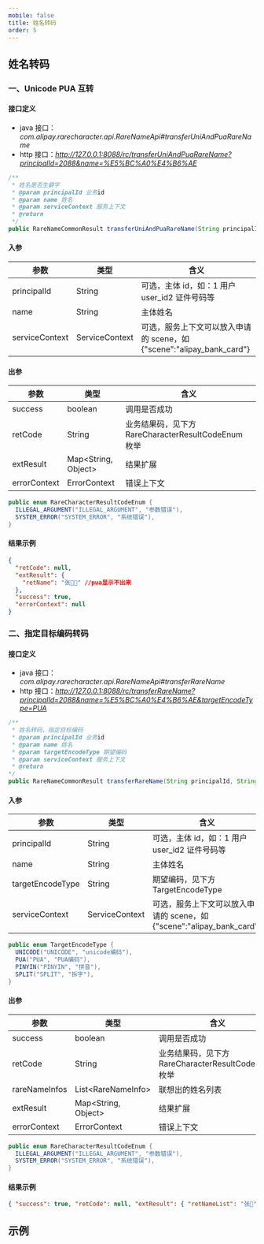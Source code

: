 ```yaml
---
mobile: false
title: 姓名转码
order: 5
---
```


## 姓名转码

### 一、Unicode PUA 互转

#### 接口定义

- java 接口：_com.alipay.rarecharacter.api.RareNameApi#transferUniAndPuaRareName_
- http 接口：*http://127.0.0.1:8088/rc/transferUniAndPuaRareName?principalId=2088&name=%E5%BC%A0%E4%B6%AE*

```java
/**
 * 姓名是否生僻字
 * @param principalId 业务id
 * @param name 姓名
 * @param serviceContext 服务上下文
 * @return
 */
public RareNameCommonResult transferUniAndPuaRareName(String principalId, String name, ServiceContext serviceContext);
```

#### 入参

| 参数           | 类型           | 含义                                                                 |
| -------------- | -------------- | -------------------------------------------------------------------- |
| principalId    | String         | 可选，主体 id，如：1 用户 user_id2 证件号码等                        |
| name           | String         | 主体姓名                                                             |
| serviceContext | ServiceContext | 可选，服务上下文可以放入申请的 scene，如{"scene":"alipay_bank_card"} |

#### 出参

| 参数         | 类型                      | 含义                                                |
| ------------ | ------------------------- | --------------------------------------------------- |
| success      | boolean                   | 调用是否成功                                        |
| retCode      | String                    | 业务结果码，见下方 RareCharacterResultCodeEnum 枚举 |
| extResult    | Map&lt;String, Object&gt; | 结果扩展                                            |
| errorContext | ErrorContext              | 错误上下文                                          |

```java
public enum RareCharacterResultCodeEnum {
  ILLEGAL_ARGUMENT("ILLEGAL_ARGUMENT", "参数错误"),
  SYSTEM_ERROR("SYSTEM_ERROR", "系统错误"),
}
```

#### 结果示例

```json
{
  "retCode": null,
  "extResult": {
    "retName": "张" //pua显示不出来
  },
  "success": true,
  "errorContext": null
}
```

### 二、指定目标编码转码

#### 接口定义

- java 接口：_com.alipay.rarecharacter.api.RareNameApi#transferRareName_
- http 接口：*http://127.0.0.1:8088/rc/transferRareName?principalId=2088&name=%E5%BC%A0%E4%B6%AE&targetEncodeType=PUA*

```java
/**
 * 姓名转码，指定目标编码
 * @param principalId 业务id
 * @param name 姓名
 * @param targetEncodeType 期望编码
 * @param serviceContext 服务上下文
 * @return
*/
public RareNameCommonResult transferRareName(String principalId, String name, String targetEncodeType, ServiceContext serviceContext);
```

#### 入参

| 参数             | 类型           | 含义                                                                 |
| ---------------- | -------------- | -------------------------------------------------------------------- |
| principalId      | String         | 可选，主体 id，如：1 用户 user_id2 证件号码等                        |
| name             | String         | 主体姓名                                                             |
| targetEncodeType | String         | 期望编码，见下方 TargetEncodeType                                    |
| serviceContext   | ServiceContext | 可选，服务上下文可以放入申请的 scene，如{"scene":"alipay_bank_card"} |

```java
public enum TargetEncodeType {
  UNICODE("UNICODE", "unicode编码"),
  PUA("PUA", "PUA编码"),
  PINYIN("PINYIN", "拼音"),
  SPLIT("SPLIT", "拆字"),
}
```

#### 出参

| 参数          | 类型                      | 含义                                                |
| ------------- | ------------------------- | --------------------------------------------------- |
| success       | boolean                   | 调用是否成功                                        |
| retCode       | String                    | 业务结果码，见下方 RareCharacterResultCodeEnum 枚举 |
| rareNameInfos | List&lt;RareNameInfo&gt;  | 联想出的姓名列表                                    |
| extResult     | Map&lt;String, Object&gt; | 结果扩展                                            |
| errorContext  | ErrorContext              | 错误上下文                                          |

```java
public enum RareCharacterResultCodeEnum {
  ILLEGAL_ARGUMENT("ILLEGAL_ARGUMENT", "参数错误"),
  SYSTEM_ERROR("SYSTEM_ERROR", "系统错误"),
}
```

#### 结果示例

```json
{ "success": true, "retCode": null, "extResult": { "retNameList": "张" } }
```

## 示例

<code inline="true" src="./demo/transfer/index.tsx" compact="true" iframe mobile="false"></code>

<style>
  .token.unit {
    border: none;
    padding: 0;
    display: inline;
    min-height: unset;
    min-width: unset;
    flex-direction: unset;
  }
<style>
